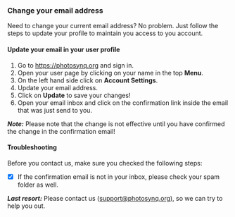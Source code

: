 ### Change your email address
Need to change your current email address? No problem. Just follow the steps to update your profile to maintain you access to you account.

#### Update your email in your user profile
1. Go to <https://photosynq.org> and sign in.
2. Open your user page by clicking on your name in the top **Menu**.
3. On the left hand side click on **Account Settings**.
4. Update your email address.
5. Click on **Update** to save your changes!
6. Open your email inbox and click on the confirmation link inside the email that was just send to you.

***Note:*** Please note that the change is not effective until you have confirmed the change in the confirmation email!

#### Troubleshooting
Before you contact us, make sure you checked the following steps:

- [x] If the confirmation email is not in your inbox, please check your spam folder as well.

***Last resort:*** Please contact us (<support@photosynq.org>), so we can try to help you out.